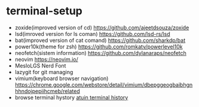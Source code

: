 # terminal-setup
- zoxide(improved version of cd) https://github.com/ajeetdsouza/zoxide
- lsd(imroved version for ls coman) https://github.com/lsd-rs/lsd
- bat(improved version of cat comand) https://github.com/sharkdp/bat
- power10k(theme for zsh) https://github.com/romkatv/powerlevel10k
- neofetch(sistem information) https://github.com/dylanaraps/neofetch
- neovim https://neovim.io/
- MesloLGS Nerd Font
- lazygit for git managing
- vimium(keyboard browser navigation) https://chrome.google.com/webstore/detail/vimium/dbepggeogbaibhgnhhndojpepiihcmeb/related
- browse terminal hystory [atuin terminal history](https://github.com/atuinsh/atuin#shell-plugin)
